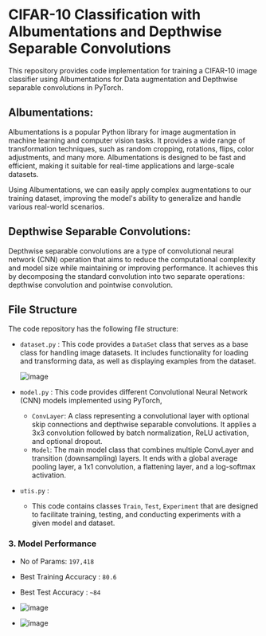 # CIFAR-10 Classification with Albumentations and Depthwise Separable Convolutions

This repository provides code implementation for training a CIFAR-10 image classifier using Albumentations for Data augmentation and Depthwise separable convolutions in PyTorch.

## Albumentations:

Albumentations is a popular Python library for image augmentation in machine learning and computer vision tasks. It provides a wide range of transformation techniques, such as random cropping, rotations, flips, color adjustments, and many more. Albumentations is designed to be fast and efficient, making it suitable for real-time applications and large-scale datasets.

Using Albumentations, we can easily apply complex augmentations to our training dataset, improving the model's ability to generalize and handle various real-world scenarios.

## Depthwise Separable Convolutions:

Depthwise separable convolutions are a type of convolutional neural network (CNN) operation that aims to reduce the computational complexity and model size while maintaining or improving performance. It achieves this by decomposing the standard convolution into two separate operations: depthwise convolution and pointwise convolution.

## File Structure
The code repository has the following file structure:

  - `dataset.py` : This code provides a `DataSet` class that serves as a base class for handling image datasets. It includes functionality for loading and transforming data, as well as displaying examples from the dataset.
    
     ![image](https://github.com/Shashank-Gottumukkala/ERA-S9-Albumentations/assets/59787210/5484dab0-0725-4efe-8a63-6d3754cad880)

- `model.py` : This code provides different Convolutional Neural Network (CNN) models implemented using PyTorch,
  - `ConvLayer`: A class representing a convolutional layer with optional skip connections and depthwise separable convolutions. It applies a 3x3 convolution followed by batch normalization, ReLU activation, and       optional dropout.
  -  `Model`: The main model class that combines multiple ConvLayer and transition (downsampling) layers. It ends with a global average pooling layer, a 1x1 convolution, a flattening layer, and a log-softmax            activation.
-  `utis.py` :
     - This code contains classes `Train`, `Test`, `Experiment` that are designed to facilitate training, testing, and conducting experiments with a given model and dataset.

### 3. Model Performance
   - No of Params: `197,418`
   - Best Training Accuracy : `80.6`
   - Best Test Accuracy : `~84`

   - ![image](https://github.com/Shashank-Gottumukkala/ERA-S9-Albumentations/assets/59787210/154e29f5-af47-48b7-b842-ba344d8e5820)
   - ![image](https://github.com/Shashank-Gottumukkala/ERA-S9-Albumentations/assets/59787210/0cd40b5b-0026-4f23-88b7-0d99836ffc06)

  
  


